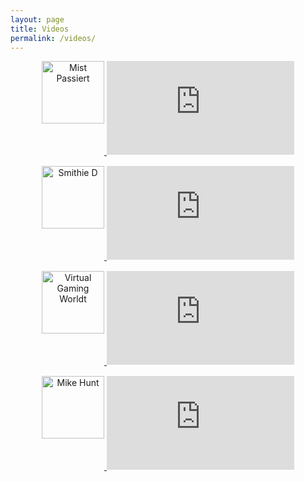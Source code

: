 ```yaml
---
layout: page
title: Videos
permalink: /videos/
---
```


<div style="text-align: center; margin: 0 auto;">
  <div style="margin-bottom: 15px;">
    <a href="https://www.youtube.com/user/MistPassiert" target="_blank">
      <img src="{{ site.url }}/assets/Mist.jpg" alt="Mist Passiert" width="100" height="100" border="0" style="vertical-align: top;">
    </a>
    <iframe src="https://www.youtube.com/embed/A59CneNc84g" frameborder="0" allowfullscreen></iframe>
  </div>
  <div style="margin-bottom: 15px;">
    <a href="https://www.youtube.com/channel/UCS3DjNR8y6tKX7LSjV_RRKA" target="_blank">
      <img src="{{ site.url }}/assets/Smithie.jpg" alt="Smithie D" width="100" height="100" border="0" style="vertical-align: top;">
    </a>
    <iframe src="https://www.youtube.com/embed/Wo28ryYTLnU" frameborder="0" allowfullscreen></iframe>
  </div>
  <div style="margin-bottom: 15px;">
    <a href="https://www.youtube.com/channel/UCdJt2BvAOnFa9uEvbiDBF9g" target="_blank">
      <img src="{{ site.url }}/assets/VGM.jpg" alt="Virtual Gaming Worldt" width="100" height="100" border="0" style="vertical-align: top;">
    </a>
    <iframe src="https://www.youtube.com/embed/mpHVLvlVSjI" frameborder="0" allowfullscreen></iframe>
  </div>
  <div style="margin-bottom: 15px;">
    <a href="https://www.youtube.com/channel/UCFtYD6Wt3dUETW9kL7AHKZg" target="_blank">
      <img src="{{ site.url }}/assets/MikeHunt.jpg" alt="Mike Hunt" width="100" height="100" border="0" style="vertical-align: top;">
    </a>
    <iframe src="https://www.youtube.com/embed/6dbNmDSes3U" frameborder="0" allowfullscreen></iframe>
  </div>
</div>
